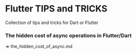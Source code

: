 # Flutter TIPS and TRICKS
Collection of tips and tricks for Dart or Flutter

### The hidden cost of async operations in Flutter/Dart
=> the_hidden_cost_of_async.md

